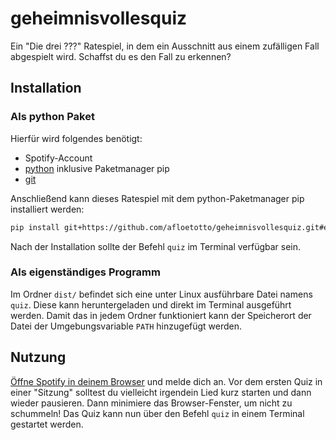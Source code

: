 # geheimnisvollesquiz

Ein "Die drei ???" Ratespiel, in dem ein Ausschnitt aus einem zufälligen Fall
abgespielt wird.
Schaffst du es den Fall zu erkennen?

## Installation

### Als python Paket

Hierfür wird folgendes benötigt:

- Spotify-Account
- [python](https://www.python.org/downloads/) inklusive Paketmanager pip
- [git](https://git-scm.com/downloads)

Anschließend kann dieses Ratespiel mit dem python-Paketmanager pip installiert werden:

```bash
pip install git+https://github.com/afloetotto/geheimnisvollesquiz.git#egg=geheimnisvollesquiz
```

Nach der Installation sollte der Befehl `quiz` im Terminal verfügbar sein.

### Als eigenständiges Programm

Im Ordner `dist/` befindet sich eine unter Linux ausführbare Datei namens `quiz`.
Diese kann heruntergeladen und direkt im Terminal ausgeführt werden.
Damit das in jedem Ordner funktioniert kann der Speicherort der Datei der
Umgebungsvariable `PATH` hinzugefügt werden.

## Nutzung

[Öffne Spotify in deinem Browser](https://open.spotify.com/) und melde dich an.
Vor dem ersten Quiz in einer "Sitzung" solltest du vielleicht irgendein Lied
kurz starten und dann wieder pausieren.
Dann minimiere das Browser-Fenster, um nicht zu schummeln!
Das Quiz kann nun über den Befehl `quiz` in einem Terminal gestartet werden.
